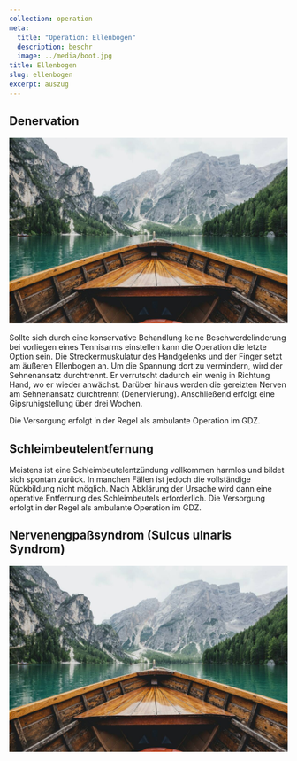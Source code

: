 ```yaml
---
collection: operation
meta:
  title: "Operation: Ellenbogen"
  description: beschr
  image: ../media/boot.jpg
title: Ellenbogen
slug: ellenbogen
excerpt: auszug
---
```

## Denervation 

![alt](../media/boot.jpg "tit")

Sollte sich durch eine konservative Behandlung keine Beschwerdelinderung bei vorliegen eines Tennisarms einstellen kann die Operation die letzte Option sein. Die Streckermuskulatur des Handgelenks und der Finger setzt am äußeren Ellenbogen an. Um die Spannung dort zu vermindern, wird der Sehnenansatz durchtrennt. Er verrutscht dadurch ein wenig in Richtung Hand, wo er wieder anwächst. Darüber hinaus werden die gereizten Nerven am Sehnenansatz durchtrennt (Denervierung). Anschließend erfolgt eine Gipsruhigstellung über drei Wochen.

Die Versorgung erfolgt in der Regel als ambulante Operation im GDZ. 

## Schleimbeutelentfernung 

Meistens ist eine Schleimbeutelentzündung vollkommen harmlos und bildet sich spontan zurück. In manchen Fällen ist jedoch die vollständige Rückbildung nicht möglich. Nach Abklärung der Ursache wird dann eine operative Entfernung des Schleimbeutels erforderlich. Die Versorgung erfolgt in der Regel als ambulante Operation im GDZ. 

## Nervenengpaßsyndrom (Sulcus ulnaris Syndrom)

![alt](../media/boot.jpg "tit")